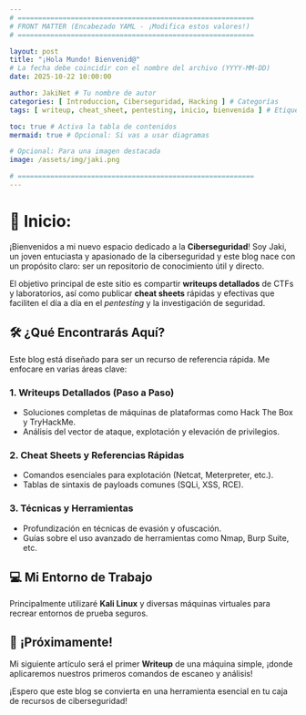 ```yaml
---
# ==========================================================
# FRONT MATTER (Encabezado YAML - ¡Modifica estos valores!)
# ==========================================================

layout: post
title: "¡Hola Mundo! Bienvenid@"
# La fecha debe coincidir con el nombre del archivo (YYYY-MM-DD)
date: 2025-10-22 10:00:00

author: JakiNet # Tu nombre de autor
categories: [ Introduccion, Ciberseguridad, Hacking ] # Categorías
tags: [ writeup, cheat_sheet, pentesting, inicio, bienvenida ] # Etiquetas o palabras clave

toc: true # Activa la tabla de contenidos
mermaid: true # Opcional: Si vas a usar diagramas

# Opcional: Para una imagen destacada
image: /assets/img/jaki.png 

# ==========================================================
---
```


# 🚀 Inicio:

¡Bienvenidos a mi nuevo espacio dedicado a la **Ciberseguridad**! Soy Jaki, un joven entuciasta y apasionado de la ciberseguridad y este blog nace con un propósito claro: ser un repositorio de conocimiento útil y directo.

El objetivo principal de este sitio es compartir **writeups detallados** de CTFs y laboratorios, así como publicar **cheat sheets** rápidas y efectivas que faciliten el día a día en el *pentesting* y la investigación de seguridad.

## 🛠️ ¿Qué Encontrarás Aquí?

Este blog está diseñado para ser un recurso de referencia rápida. Me enfocare en varias áreas clave:

### 1. Writeups Detallados (Paso a Paso)
* Soluciones completas de máquinas de plataformas como Hack The Box y TryHackMe.
* Análisis del vector de ataque, explotación y elevación de privilegios.

### 2. Cheat Sheets y Referencias Rápidas
* Comandos esenciales para explotación (Netcat, Meterpreter, etc.).
* Tablas de sintaxis de payloads comunes (SQLi, XSS, RCE).

### 3. Técnicas y Herramientas
* Profundización en técnicas de evasión y ofuscación.
* Guías sobre el uso avanzado de herramientas como Nmap, Burp Suite, etc.

## 💻 Mi Entorno de Trabajo

Principalmente utilizaré **Kali Linux** y diversas máquinas virtuales para recrear entornos de prueba seguros.

## 📣 ¡Próximamente!

Mi siguiente artículo será el primer **Writeup** de una máquina simple, ¡donde aplicaremos nuestros primeros comandos de escaneo y análisis!

¡Espero que este blog se convierta en una herramienta esencial en tu caja de recursos de ciberseguridad!
